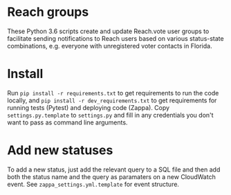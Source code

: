 # Reach groups

These Python 3.6 scripts create and update Reach.vote user groups to facilitate sending notifications to Reach users based on various status-state combinations, e.g. everyone with unregistered voter contacts in Florida.

# Install

Run `pip install -r requirements.txt` to get requirements to run the code locally, and `pip install -r dev_requirements.txt` to get requirements for running tests (Pytest) and deploying code (Zappa). Copy `settings.py.template` to `settings.py` and fill in any credentials you don't want to pass as command line arguments.

# Add new statuses

To add a new status, just add the relevant query to a SQL file and then add both the status name and the query as paramaters on a new CloudWatch event. See `zappa_settings.yml.template` for event structure.
